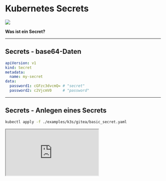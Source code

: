 # Kubernetes Secrets

<div><img src="./images/k8s-icons/resources/labeled/secret.svg" class="k8s-icon-large-centered"></div>

**Was ist ein Secret?**

----

## Secrets - base64-Daten

```yaml
apiVersion: v1
kind: Secret
metadata:
  name: my-secret
data:
  password1: cGFzc3dvcmQ= # "secret"
  password2: c2VjcmV0     # "password"
```

----

## Secrets - Anlegen eines Secrets

```sh
kubectl apply -f ./examples/k3s/gitea/basic_secret.yaml
```

<iframe src="http://localhost:4200?u=trainer&p=trainer"> <!-- .element: class="fragment" -->

----

## Secrets - Typen

* `Opaque` (am häufigsten verwendet)
* `kubernetes.io/tls`
* `kubernetes.io/ssh-auth`
* `kubernetes.io/basic-auth`
* ...

Ein leerer `spec.type` ist gleichbedeutend mit `spec.type=Opaque`

Source: [Kubernetes Dokumentation](https://kubernetes.io/docs/concepts/configuration/secret/)

Notes:
- Neue types können durch AdmissionControls in Form einer
  ValidatingWebhookConfiguration realisiert werden.

----

## Secrets - stringData

Vereinfachtes Anlegen von Secrets mit einer "write only" Property:

```yaml
apiVersion: v1
kind: Secret
metadata:
  name: test-secret-1
stringData:
  foo: bar
  bar: |
    Ein etwas längerer Wert mit viel Text
    und so ....
```

----

## Secrets - Zugriff per API

* Shell scripting mit `kubectl`, `jq` und `base64`

<iframe src="http://localhost:4200?u=trainer&p=trainer"> <!-- .element: class="fragment" -->

Notes:
- verschieden Möglichkeite zeigen, wie Daten ausgelesen werden können.
- | jq ... | base64
- -o go-template='{{ .data.??? }}' ...
- -o jsonpath='{.data.???}'

----

## Secrets - Summary

* Secrets funktionieren im Wesentichen wie ConfigMaps
* Secrets haben einen Typen (default: `Opaque`)
* Secrets *können* (wie ConfigMaps) als "`immutable`" markiert werden
* Die Values eines Secrets sind base64 encoded
